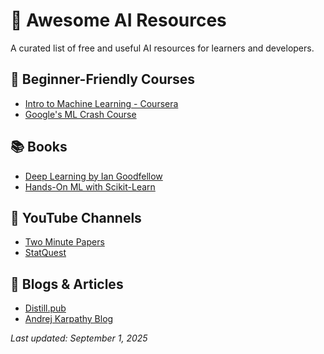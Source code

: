 # 🌟 Awesome AI Resources

A curated list of free and useful AI resources for learners and developers.

## 📘 Beginner-Friendly Courses
- [Intro to Machine Learning - Coursera](https://www.coursera.org/learn/machine-learning)
- [Google's ML Crash Course](https://developers.google.com/machine-learning/crash-course)

## 📚 Books
- [Deep Learning by Ian Goodfellow](https://www.deeplearningbook.org/)
- [Hands-On ML with Scikit-Learn](https://www.oreilly.com/library/view/hands-on-machine-learning/9781492032632/)

## 🎥 YouTube Channels
- [Two Minute Papers](https://www.youtube.com/user/keeroyz)
- [StatQuest](https://www.youtube.com/user/joshstarmer)

## 🧠 Blogs & Articles
- [Distill.pub](https://distill.pub/)
- [Andrej Karpathy Blog](http://karpathy.github.io/)

*Last updated: September 1, 2025*
